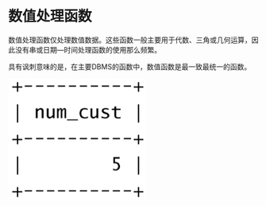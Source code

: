 # 数值处理函数

数值处理函数仅处理数值数据。这些函数一般主要用于代数、三角或几何运算，因此没有串或日期—时间处理函数的使用那么频繁。

具有讽刺意味的是，在主要DBMS的函数中，数值函数是最一致最统一的函数。

![](../../.gitbook/assets/image%20%2852%29.png)

